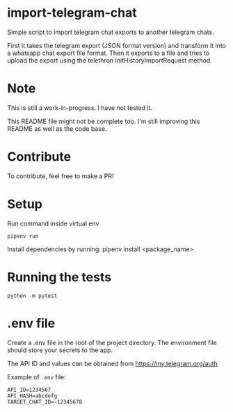 # import-telegram-chat
Simple script to import telegram chat exports to another telegram chats.

First it takes the telegram export (JSON format version) and transform it into a whatsapp chat export file format.
Then it exports to a file and tries to upload the export using the telethron InitHistoryImportRequest method.

# Note
This is still a work-in-progress. I have not tested it.

This README file might not be complete too. I'm still improving this README as well as the code base.

# Contribute
To contribute, feel free to make a PR!

# Setup
Run command inside virtual env
```
pipenv run
```

Install dependencies by running: pipenv install <package_name>

# Running the tests
```
python -m pytest
```

# .env file
Create a .env file in the root of the project directory. The environment file should store your secrets to the app.

The API ID and values can be obtained from https://my.telegram.org/auth

Example of `.env` file:
```
API_ID=1234567
API_HASH=abcdefg
TARGET_CHAT_ID=-12345678
```